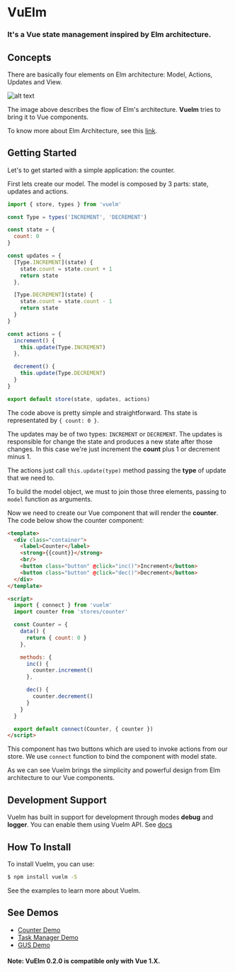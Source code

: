 # VuElm

### It's a Vue state management inspired by Elm architecture.

## Concepts

There are basically four elements on Elm architecture: Model, Actions, Updates and View.

![alt text](https://github.com/keuller/vuelm/raw/master/docs/images/elm_arch.png)

The image above describes the flow of Elm's architecture. **Vuelm** tries to bring it to Vue components.

To know more about Elm Architecture, see this [link](http://guide.elm-lang.org/architecture/).

## Getting Started

Let's to get started with a simple application: the counter.

First lets create our model. The model is composed by 3 parts: state, updates and actions.

```javascript
import { store, types } from 'vuelm'

const Type = types('INCREMENT', 'DECREMENT')

const state = {
  count: 0
}

const updates = {
  [Type.INCREMENT](state) {
    state.count = state.count + 1
    return state
  },

  [Type.DECREMENT](state) {
    state.count = state.count - 1
    return state
  }
}

const actions = {
  increment() {
    this.update(Type.INCREMENT)
  },

  decrement() {
    this.update(Type.DECREMENT)
  }
}

export default store(state, updates, actions)
```

The code above is pretty simple and straightforward. Ths state is representated by ```{ count: 0 }```.

The updates may be of two types: ```INCREMENT``` or ```DECREMENT```. The updates is responsible for change the state and produces a new state after those changes. In this case we're just increment the **count** plus 1 or decrement minus 1.

The actions just call ```this.update(type)``` method passing the **type** of update that we need to.

To build the model object, we must to join those three elements, passing to ```model``` function as arguments.

Now we need to create our Vue component that will render the **counter**. The code below show the counter component:

```html
<template>
  <div class="container">
    <label>Counter</label>
    <strong>{{count}}</strong>
    <br/>
    <button class="button" @click="inc()">Increment</button>
    <button class="button" @click="dec()">Decrement</button>
  </div>
</template>

<script>
  import { connect } from 'vuelm'
  import counter from 'stores/counter'

  const Counter = {
    data() {
      return { count: 0 }
    },

    methods: {
      inc() {
        counter.increment()
      },

      dec() {
        counter.decrement()
      }
    }
  }

  export default connect(Counter, { counter })
</script>

```

This component has two buttons which are used to invoke actions from our store. We use ```connect``` function to bind the component with model state.

As we can see Vuelm brings the simplicity and powerful design from Elm architecture to our Vue components.

## Development Support

Vuelm has built in support for development through modes **debug** and **logger**. You can enable them using Vuelm API. See [docs](https://github.com/keuller/vuelm/blob/master/docs/Api.md)

## How To Install

To install Vuelm, you can use:

```bash
$ npm install vuelm -S
```

See the examples to learn more about Vuelm.

## See Demos

* [Counter Demo](http://keuller.com/vuelm/demos/counter/)
* [Task Manager Demo](http://keuller.com/vuelm/demos/taskman/)
* [GUS Demo](http://keuller.com/vuelm/demos/gus/)

#### Note: VuElm 0.2.0 is compatible only with Vue 1.X.
